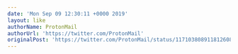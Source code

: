 ```yaml
---
date: 'Mon Sep 09 12:30:11 +0000 2019'
layout: like
authorName: ProtonMail
authorUrl: 'https://twitter.com/ProtonMail'
originalPost: 'https://twitter.com/ProtonMail/status/1171038089118126081'
---
```

